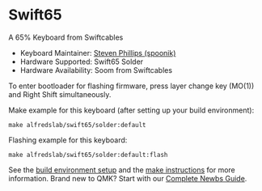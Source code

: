 # Swift65

A 65% Keyboard from Swiftcables

* Keyboard Maintainer: [Steven Phillips (spoonik)](https://github.com/keyboardcollective)
* Hardware Supported: Swift65 Solder
* Hardware Availability: Soom from Swiftcables

To enter bootloader for flashing firmware, press layer change key (MO(1)) and Right Shift simultaneously.

Make example for this keyboard (after setting up your build environment):

    make alfredslab/swift65/solder:default

Flashing example for this keyboard:

    make alfredslab/swift65/solder:default:flash

See the [build environment setup](https://docs.qmk.fm/#/getting_started_build_tools) and the [make instructions](https://docs.qmk.fm/#/getting_started_make_guide) for more information. Brand new to QMK? Start with our [Complete Newbs Guide](https://docs.qmk.fm/#/newbs).

